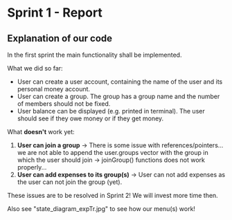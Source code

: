 # Sprint 1 - Report
## Explanation of our code

In the first sprint the main functionality shall be implemented. 

What we did so far:
- User can create a user account, containing the name of the user and its personal money account.
- User can create a group. The group has a group name and the number of members should not be fixed.
- User balance can be displayed (e.g. printed in terminal). The user should see if they owe money or if they get money.

What **doesn't** work yet:
1. **User can join a group** -> There is some issue with references/pointers... we are not able to append the user.groups vector with the group in which the user should join -> joinGroup() functions does not work properly...
2. **User can add expenses to its group(s)** -> User can not add expenses as the user can not join the group (yet).

These issues are to be resolved in Sprint 2! We will invest more time then.

Also see "state_diagram_expTr.jpg" to see how our menu(s) work!
